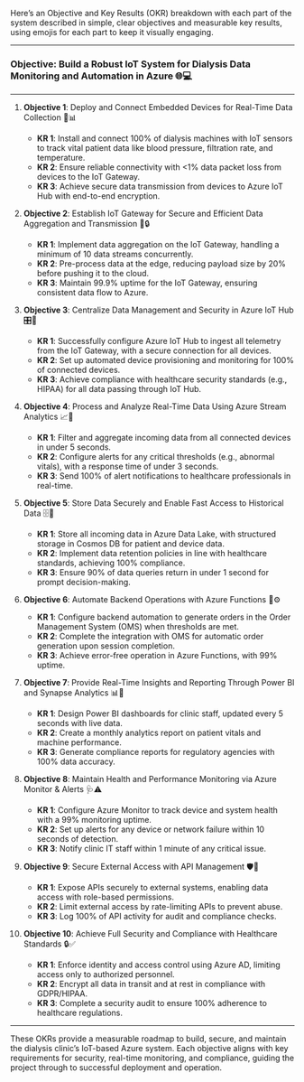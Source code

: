 Here’s an Objective and Key Results (OKR) breakdown with each part of the system described in simple, clear objectives and measurable key results, using emojis for each part to keep it visually engaging.

---

### Objective: Build a Robust IoT System for Dialysis Data Monitoring and Automation in Azure 🌐💻

---

1. **Objective 1**: Deploy and Connect Embedded Devices for Real-Time Data Collection 🏥📊
   - **KR 1**: Install and connect 100% of dialysis machines with IoT sensors to track vital patient data like blood pressure, filtration rate, and temperature.
   - **KR 2**: Ensure reliable connectivity with <1% data packet loss from devices to the IoT Gateway.
   - **KR 3**: Achieve secure data transmission from devices to Azure IoT Hub with end-to-end encryption.

2. **Objective 2**: Establish IoT Gateway for Secure and Efficient Data Aggregation and Transmission 🔗🔒
   - **KR 1**: Implement data aggregation on the IoT Gateway, handling a minimum of 10 data streams concurrently.
   - **KR 2**: Pre-process data at the edge, reducing payload size by 20% before pushing it to the cloud.
   - **KR 3**: Maintain 99.9% uptime for the IoT Gateway, ensuring consistent data flow to Azure.

3. **Objective 3**: Centralize Data Management and Security in Azure IoT Hub 🎛️🔐
   - **KR 1**: Successfully configure Azure IoT Hub to ingest all telemetry from the IoT Gateway, with a secure connection for all devices.
   - **KR 2**: Set up automated device provisioning and monitoring for 100% of connected devices.
   - **KR 3**: Achieve compliance with healthcare security standards (e.g., HIPAA) for all data passing through IoT Hub.

4. **Objective 4**: Process and Analyze Real-Time Data Using Azure Stream Analytics 📈🚨
   - **KR 1**: Filter and aggregate incoming data from all connected devices in under 5 seconds.
   - **KR 2**: Configure alerts for any critical thresholds (e.g., abnormal vitals), with a response time of under 3 seconds.
   - **KR 3**: Send 100% of alert notifications to healthcare professionals in real-time.

5. **Objective 5**: Store Data Securely and Enable Fast Access to Historical Data 🗄️📂
   - **KR 1**: Store all incoming data in Azure Data Lake, with structured storage in Cosmos DB for patient and device data.
   - **KR 2**: Implement data retention policies in line with healthcare standards, achieving 100% compliance.
   - **KR 3**: Ensure 90% of data queries return in under 1 second for prompt decision-making.

6. **Objective 6**: Automate Backend Operations with Azure Functions 🤖⚙️
   - **KR 1**: Configure backend automation to generate orders in the Order Management System (OMS) when thresholds are met.
   - **KR 2**: Complete the integration with OMS for automatic order generation upon session completion.
   - **KR 3**: Achieve error-free operation in Azure Functions, with 99% uptime.

7. **Objective 7**: Provide Real-Time Insights and Reporting Through Power BI and Synapse Analytics 📊📑
   - **KR 1**: Design Power BI dashboards for clinic staff, updated every 5 seconds with live data.
   - **KR 2**: Create a monthly analytics report on patient vitals and machine performance.
   - **KR 3**: Generate compliance reports for regulatory agencies with 100% data accuracy.

8. **Objective 8**: Maintain Health and Performance Monitoring via Azure Monitor & Alerts 🩺⚠️
   - **KR 1**: Configure Azure Monitor to track device and system health with a 99% monitoring uptime.
   - **KR 2**: Set up alerts for any device or network failure within 10 seconds of detection.
   - **KR 3**: Notify clinic IT staff within 1 minute of any critical issue.

9. **Objective 9**: Secure External Access with API Management 🛡️📲
   - **KR 1**: Expose APIs securely to external systems, enabling data access with role-based permissions.
   - **KR 2**: Limit external access by rate-limiting APIs to prevent abuse.
   - **KR 3**: Log 100% of API activity for audit and compliance checks.

10. **Objective 10**: Achieve Full Security and Compliance with Healthcare Standards 🔒✅
    - **KR 1**: Enforce identity and access control using Azure AD, limiting access only to authorized personnel.
    - **KR 2**: Encrypt all data in transit and at rest in compliance with GDPR/HIPAA.
    - **KR 3**: Complete a security audit to ensure 100% adherence to healthcare regulations.

---

These OKRs provide a measurable roadmap to build, secure, and maintain the dialysis clinic’s IoT-based Azure system. Each objective aligns with key requirements for security, real-time monitoring, and compliance, guiding the project through to successful deployment and operation.
